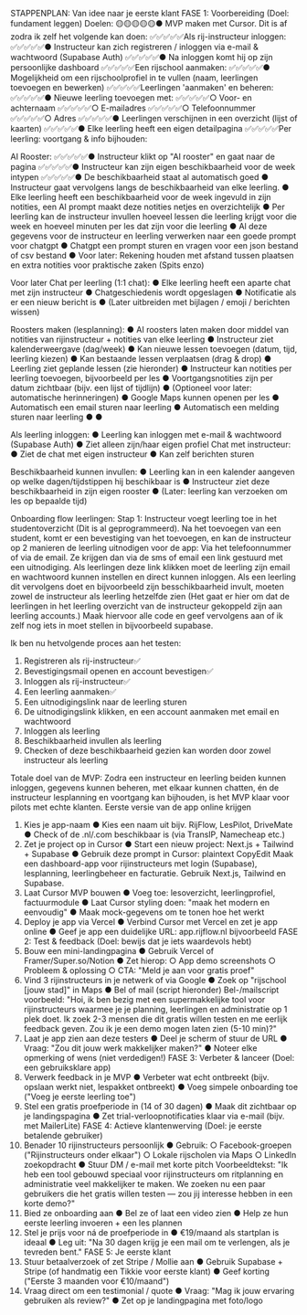 STAPPENPLAN: Van idee naar je eerste klant
FASE 1: Voorbereiding (Doel: fundament leggen)
Doelen:
🟡🟡🟡🟡🟡● MVP maken met Cursor. Dit is af zodra ik zelf het volgende kan doen:
✅✅✅✅✅Als rij-instructeur inloggen:
✅✅✅✅✅● Instructeur kan zich registreren / inloggen via e-mail & wachtwoord (Supabase Auth)
✅✅✅✅✅● Na inloggen komt hij op zijn persoonlijke dashboard
✅✅✅✅✅Een rijschool aanmaken:
✅✅✅✅✅● Mogelijkheid om een rijschoolprofiel in te vullen (naam, leerlingen toevoegen en bewerken)
✅✅✅✅✅Leerlingen 'aanmaken' en beheren:
✅✅✅✅✅● Nieuwe leerling toevoegen met:
✅✅✅✅✅○ Voor- en achternaam
✅✅✅✅✅○ E-mailadres
✅✅✅✅✅○ Telefoonnummer
✅✅✅✅✅○ Adres
✅✅✅✅✅● Leerlingen verschijnen in een overzicht (lijst of kaarten)
✅✅✅✅✅● Elke leerling heeft een eigen detailpagina
✅✅✅✅✅Per leerling: voortgang & info bijhouden:

AI Rooster:
✅✅✅✅✅● Instructeur klikt op "AI rooster" en gaat naar de pagina
✅✅✅✅✅● Instructeur kan zijn eigen beschikbaarheid voor de week intypen
✅✅✅✅✅● De beschikbaarheid staat al automatisch goed
● Instructeur gaat vervolgens langs de beschikbaarheid van elke leerling. 
● Elke leerling heeft een beschikbaarheid voor de week ingevuld in zijn notities, een AI prompt maakt deze notities netjes en overzichtelijk
● Per leerling kan de instructeur invullen hoeveel lessen die leerling krijgt voor die week en hoeveel minuten per les dat zijn voor die leerling
● Al deze gegevens voor de instructeur en leerling verwerken naar een goede prompt voor chatgpt
● Chatgpt een prompt sturen en vragen voor een json bestand of csv bestand
● Voor later: Rekening houden met afstand tussen plaatsen en extra notities voor praktische zaken (Spits enzo)

Voor later
Chat per leerling (1:1 chat):
● Elke leerling heeft een aparte chat met zijn instructeur
● Chatgeschiedenis wordt opgeslagen
● Notificatie als er een nieuw bericht is
● (Later uitbreiden met bijlagen / emoji / berichten wissen)

Roosters maken (lesplanning):
● AI roosters laten maken door middel van notities van rijinstructeur + notities van elke leerling
● Instructeur ziet kalenderweergave (dag/week)
● Kan nieuwe lessen toevoegen (datum, tijd, leerling kiezen)
● Kan bestaande lessen verplaatsen (drag & drop)
● Leerling ziet geplande lessen (zie hieronder)
● Instructeur kan notities per leerling toevoegen, bijvoorbeeld per les
● Voortgangsnotities zijn per datum zichtbaar (bijv. een lijst of tijdlijn)
● (Optioneel voor later: automatische herinneringen)
● Google Maps kunnen openen per les
● Automatisch een email sturen naar leerling
● Automatisch een melding sturen naar leerling
● 
● 


Als leerling inloggen:
● Leerling kan inloggen met e-mail & wachtwoord (Supabase Auth)
● Ziet alleen zijn/haar eigen profiel
Chat met instructeur:
● Ziet de chat met eigen instructeur
● Kan zelf berichten sturen

Beschikbaarheid kunnen invullen:
● Leerling kan in een kalender aangeven op welke dagen/tijdstippen hij beschikbaar is
● Instructeur ziet deze beschikbaarheid in zijn eigen rooster
● (Later: leerling kan verzoeken om les op bepaalde tijd)

Onboarding flow leerlingen:
Stap 1: Instructeur voegt leerling toe in het studentoverzicht (Dit is al geprogrammeerd). Na het toevoegen van een student, komt er een bevestiging van het toevoegen, en kan de instructeur op 2 manieren de leerling uitnodigen voor de app:
Via het telefoonnummer of via de email. Ze krijgen dan via de sms of email een link gestuurd met een uitnodiging. Als leerlingen deze link klikken moet de leerling zijn email en wachtwoord kunnen instellen en direct kunnen inloggen. 
Als een leerling dit vervolgens doet en bijvoorbeeld zijn besschikbaarheid invult, moeten zowel de instructeur als leerling hetzelfde zien (Het gaat er hier om dat de leerlingen in het leerling overzicht van de instructeur gekoppeld zijn aan leerling accounts.) Maak hiervoor alle code en geef vervolgens aan of ik zelf nog iets in moet stellen in bijvoorbeeld supabase.



Ik ben nu hetvolgende proces aan het testen:
1. Registreren als rij-instructeur✅
2. Bevestigingsmail openen en account bevestigen✅
3. Inloggen als rij-instructeur✅
4. Een leerling aanmaken✅
5. Een uitnodigingslink naar de leerling sturen
6. De uitnodigingslink klikken, en een account aanmaken met email en wachtwoord
7. Inloggen als leerling
8. Beschikbaarheid invullen als leerling
9. Checken of deze beschikbaarheid gezien kan worden door zowel instructeur als leerling



Totale doel van de MVP:
Zodra een instructeur en leerling beiden kunnen inloggen, gegevens kunnen beheren, met elkaar kunnen
chatten, én de instructeur lesplanning en voortgang kan bijhouden, is het MVP klaar voor pilots met
echte klanten.
Eerste versie van de app online krijgen
1. Kies je app-naam
● Kies een naam uit bijv. RijFlow, LesPilot, DriveMate
● Check of de .nl/.com beschikbaar is (via TransIP, Namecheap etc.)
2. Zet je project op in Cursor
● Start een nieuw project: Next.js + Tailwind + Supabase
● Gebruik deze prompt in Cursor:
plaintext
CopyEdit
Maak een dashboard-app voor rijinstructeurs met login (Supabase), lesplanning, leerlingbeheer
en facturatie. Gebruik Next.js, Tailwind en Supabase.
3. Laat Cursor MVP bouwen
● Voeg toe: lesoverzicht, leerlingprofiel, factuurmodule
● Laat Cursor styling doen: "maak het modern en eenvoudig"
● Maak mock-gegevens om te tonen hoe het werkt
4. Deploy je app via Vercel
● Verbind Cursor met Vercel en zet je app online
● Geef je app een duidelijke URL: app.rijflow.nl bijvoorbeeld
FASE 2: Test & feedback (Doel: bewijs dat je iets waardevols hebt)
5. Bouw een mini-landingpagina
● Gebruik Vercel of Framer/Super.so/Notion
● Zet hierop:
○ App demo screenshots
○ Probleem & oplossing
○ CTA: "Meld je aan voor gratis proef"
6. Vind 3 rijinstructeurs in je netwerk of via Google
● Zoek op "rijschool [jouw stad]" in Maps
● Bel of mail (script hieronder)
Bel-/mailscript voorbeeld:
"Hoi, ik ben bezig met een supermakkelijke tool voor rijinstructeurs waarmee je je planning, leerlingen en
administratie op 1 plek doet.
Ik zoek 2-3 mensen die dit gratis willen testen en me eerlijk feedback geven. Zou ik je een demo mogen laten
zien (5-10 min)?"
7. Laat je app zien aan deze testers
● Deel je scherm of stuur de URL
● Vraag: "Zou dit jouw werk makkelijker maken?"
● Noteer elke opmerking of wens (niet verdedigen!)
FASE 3: Verbeter & lanceer (Doel: een gebruiksklare app)
8. Verwerk feedback in je MVP
● Verbeter wat echt ontbreekt (bijv. opslaan werkt niet, lespakket ontbreekt)
● Voeg simpele onboarding toe ("Voeg je eerste leerling toe")
9. Stel een gratis proefperiode in (14 of 30 dagen)
● Maak dit zichtbaar op je landingspagina
● Zet trial-verloopnotificaties klaar via e-mail (bijv. met MailerLite)
FASE 4: Actieve klantenwerving (Doel: je eerste betalende gebruiker)
10. Benader 10 rijinstructeurs persoonlijk
● Gebruik:
○ Facebook-groepen ("Rijinstructeurs onder elkaar")
○ Lokale rijscholen via Maps
○ LinkedIn zoekopdracht
● Stuur DM / e-mail met korte pitch
Voorbeeldtekst:
"Ik heb een tool gebouwd speciaal voor rijinstructeurs om ritplanning en administratie veel makkelijker te
maken.
We zoeken nu een paar gebruikers die het gratis willen testen — zou jij interesse hebben in een korte demo?"
11. Bied ze onboarding aan
● Bel ze of laat een video zien
● Help ze hun eerste leerling invoeren + een les plannen
12. Stel je prijs voor ná de proefperiode in
● €19/maand als startplan is ideaal
● Leg uit: "Na 30 dagen krijg je een mail om te verlengen, als je tevreden bent."
FASE 5: Je eerste klant
13. Stuur betaalverzoek of zet Stripe / Mollie aan
● Gebruik Supabase + Stripe (of handmatig een Tikkie voor eerste klant)
● Geef korting ("Eerste 3 maanden voor €10/maand")
14. Vraag direct om een testimonial / quote
● Vraag: "Mag ik jouw ervaring gebruiken als review?"
● Zet op je landingpagina met foto/logo